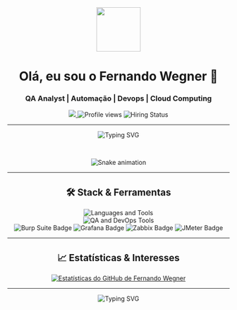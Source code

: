 <div align="center">
  <img src="https://media.giphy.com/media/M9gbBkK8tsV3i/giphy.gif" width="100"/>
  <h1>Olá, eu sou o Fernando Wegner 👋</h1>
  
  <h3 align="center">QA Analyst | Automação | Devops | Cloud Computing</h3>
  
  <p align="center">
    <a href="https://www.linkedin.com/in/fernando-wegner-186235191/">
      <img src="https://img.shields.io/badge/LinkedIn-0077B5?style=for-the-badge&logo=linkedin&logoColor=white"/>
    </a>
    <img src="https://komarev.com/ghpvc/?username=Wegnernando94&style=for-the-badge&color=008080" alt="Profile views" />
    <img src="https://img.shields.io/badge/-FF6F00?style=for-the-badge&logo=git" alt="Hiring Status"/>
  </p>
  
  ---
  
  <p align="center">
    <img src="https://readme-typing-svg.herokuapp.com?font=Fira+Code&size=25&center=true&vCenter=true&width=600&lines=Garantindo+Qualidade+e+Segurança;Testes+Automatizados+(Cypress,+Appium);Análise+de+Vulnerabilidades+(Pentest);CI%2FCD+com+Jenkins+e+DevSecOps;Monitoramento+com+Grafana+e+Zabbix" alt="Typing SVG"/>
  </p>
  
  <br>
  <p align="center">
    <img src="https://github.com/Wegnernando94/wegnernando94/raw/output/github-contribution-grid-snake.gif" alt="Snake animation" />
  </p>

  ---

  
  <h2>🛠️ Stack & Ferramentas</h2>
  
  <p align="center">
    <img src="https://skillicons.dev/icons?i=ts,js,java,python,docker,kubernetes" alt="Languages and Tools" />
    <br>
    <img src="https://skillicons.dev/icons?i=cypress,appium,postman,jenkins,azure,aws" alt="QA and DevOps Tools" />
    <br>
    <img src="https://img.shields.io/badge/Burp_Suite-FF6633?style=flat-square&logo=burp-suite&logoColor=white" alt="Burp Suite Badge"/>
    <img src="https://img.shields.io/badge/Grafana-F46800?style=flat-square&logo=grafana&logoColor=white" alt="Grafana Badge"/>
    <img src="https://img.shields.io/badge/Zabbix-CC0000?style=flat-square&logo=zabbix&logoColor=white" alt="Zabbix Badge"/>
    <img src="https://img.shields.io/badge/JMeter-1A79C3?style=flat-square&logo=apache&logoColor=white" alt="JMeter Badge"/>
  </p>

  ---
 <h2>📈 Estatísticas & Interesses</h2>
  
<div align="center">
  <a href="https://github.com/Wegnernando94/">
    <img loading="lazy" src="https://github-readme-stats.vercel.app/api?username=Wegnernando94&show_icons=true&theme=dracula&include_all_commits=true&count_private=true&cache_seconds=0" alt="Estatísticas do GitHub de Fernando Wegner" />
    
  </a>
</div>

---

<div id="header" align="center">
  <p align="center">
    <img src="https://readme-typing-svg.herokuapp.com?font=Fira+Code&size=25&center=true&vCenter=true&width=500&lines=Garantindo+Qualidade+e+Segurança;Testes+Automatizados+(Cypress,+Appium);Análise+de+Vulnerabilidades+(Pentest);CI%2FCD+com+Jenkins+e+DevSecOps;Monitoramento+com+Grafana+e+Zabbix" alt="Typing SVG"/>
  </p>
</div>

